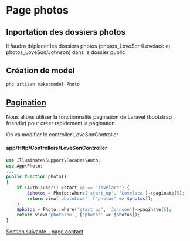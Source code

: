 # Page photos

## Inportation des dossiers photos
Il faudra déplacer les dossiers photos (photos_LoveSon/Lovelace et photos_LoveSon/Johnson) dans le dossier public

## Création de model 
```bash
php artisan make:model Photo
```

## [Pagination](https://laravel.com/docs/6.x/pagination#paginating-eloquent-results)
Nous allons utiliser la fonctionnalité pagination de Laravel (bootstrap friendly) pour créer rapidement la pagination.  

On va modifier le controller LoveSonController
#### app/Http/Controllers/LoveSonController
```php
use Illuminate\Support\Facades\Auth;
use App\Photo;
...
public function photo()
{
    if (Auth::user()->start_up == 'lovelace') {
        $photos = Photo::where('start_up', 'Lovelace')->paginate(5);
        return view('photoLove', ['photos' => $photos]);
    }
    $photos = Photo::where('start_up', 'Johnson')->paginate(5);
    return view('photoJon', ['photos' => $photos]);
}
```

[Section suivante - page contact](6.page_contact.md)
